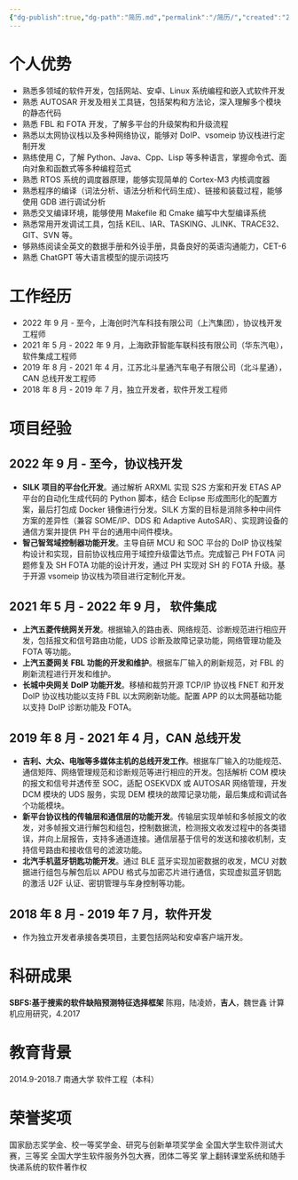 ```yaml
---
{"dg-publish":true,"dg-path":"简历.md","permalink":"/简历/","created":"2023-09-06T14:23:45.000+08:00","updated":"2024-04-24T00:33:28.769+08:00"}
---
```


# 个人优势

- 熟悉多领域的软件开发，包括网站、安卓、Linux 系统编程和嵌入式软件开发
- 熟悉 AUTOSAR 开发及相关工具链，包括架构和方法论，深入理解多个模块的静态代码
- 熟悉 FBL 和 FOTA 开发，了解多平台的升级架构和升级流程
- 熟悉以太网协议栈以及多种网络协议，能够对 DoIP、vsomeip 协议栈进行定制开发
- 熟练使用 C，了解 Python、Java、Cpp、Lisp 等多种语言，掌握命令式、面向对象和函数式等多种编程范式
- 熟悉 RTOS 系统的调度器原理，能够实现简单的 Cortex-M3 内核调度器
- 熟悉程序的编译（词法分析、语法分析和代码生成）、链接和装载过程，能够使用 GDB 进行调试分析
- 熟悉交叉编译环境，能够使用 Makefile 和 Cmake 编写中大型编译系统
- 熟悉常用开发调试工具，包括 KEIL、IAR、TASKING、JLINK、TRACE32、GIT、SVN 等。
- 够熟练阅读全英文的数据手册和外设手册，具备良好的英语沟通能力，CET-6
- 熟悉 ChatGPT 等大语言模型的提示词技巧

# 工作经历

-  2022 年 9 月 - 至今，上海创时汽车科技有限公司（上汽集团），协议栈开发工程师
- 2021 年 5 月 - 2022 年 9 月，上海欧菲智能车联科技有限公司（华东汽电），软件集成工程师
- 2019 年 8 月 - 2021 年 4 月，江苏北斗星通汽车电子有限公司（北斗星通）， CAN 总线开发工程师
- 2018 年 8 月 - 2019 年 7 月，独立开发者，软件开发工程师

# 项目经验

## 2022 年 9 月 - 至今，协议栈开发
- **SILK 项目的平台化开发**。通过解析 ARXML 实现 S2S 方案和开发 ETAS AP 平台的自动化生成代码的 Python 脚本，结合 Eclipse 形成图形化的配置方案，最后打包成 Docker 镜像进行分发。SILK 方案的目标是消除多种中间件方案的差异性（兼容 SOME/IP、DDS 和 Adaptive AutoSAR）、实现跨设备的通信方案并提供 PH 平台的通用中间件模块。
- **智己智驾域控制器功能开发**。主导自研 MCU 和 SOC 平台的 DoIP 协议栈架构设计和实现，目前协议栈应用于域控升级雷达节点。完成智己 PH FOTA 问题修复及 SH FOTA 功能的设计开发，通过 PH 实现对 SH 的 FOTA 升级。基于开源 vsomeip 协议栈为项目进行定制化开发。
## 2021 年 5 月 - 2022 年 9 月， 软件集成
- **上汽五菱传统网关开发**。根据输入的路由表、网络规范、诊断规范进行相应开发，包括报文和信号路由功能，UDS 诊断及故障记录功能，网络管理功能及 FOTA 等功能。
- **上汽五菱网关 FBL 功能的开发和维护**。根据车厂输入的刷新规范，对 FBL 的刷新流程进行开发和维护。
- **长城中央网关 DoIP 功能开发**。移植和裁剪开源 TCP/IP 协议栈 FNET 和开发 DoIP 协议栈功能以支持 FBL 以太网刷新功能。配置 APP 的以太网基础功能以支持 DoIP 诊断功能及 FOTA。
## 2019 年 8 月 - 2021 年 4 月，CAN 总线开发
- **吉利、大众、电咖等多媒体主机的总线开发工作**。根据车厂输入的功能规范、通信矩阵、网络管理规范和诊断规范等进行相应的开发。包括解析 COM 模块的报文和信号并透传至 SOC，适配 OSEKVDX 或 AUTOSAR 网络管理，开发 DCM 模块的 UDS 服务，实现 DEM 模块的故障记录功能，最后集成和调试各个功能模块。
- **新平台协议栈的传输层和通信层的功能开发**。传输层实现单帧和多帧报文的收发，对多帧报文进行解包和组包，控制数据流，检测报文收发过程中的各类错误，并向上层报告，支持多通道连接。通信层基于信号的发送和接收机制，支持信号路由和接收信号的滤波功能。
- **北汽手机蓝牙钥匙功能开发**。通过 BLE 蓝牙实现加密数据的收发，MCU 对数据进行组包与解包后以 APDU 格式与加密芯片进行通信，实现虚拟蓝牙钥匙的激活 U2F 认证、密钥管理与车身控制等功能。
## 2018 年 8 月 - 2019 年 7 月，软件开发
- 作为独立开发者承接各类项目，主要包括网站和安卓客户端开发。

# 科研成果

**SBFS:基于搜索的软件缺陷预测特征选择框架**
陈翔，陆凌娇，**吉人**，魏世鑫
计算机应用研究，4.2017
# 教育背景

2014.9-2018.7 南通大学 软件工程（本科）
 
# 荣誉奖项

国家励志奖学金、校一等奖学金、研究与创新单项奖学金
全国大学生软件测试大赛，三等奖
全国大学生软件服务外包大赛，团体二等奖
掌上翻转课堂系统和随手快递系统的软件著作权
